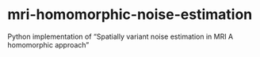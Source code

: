 # mri-homomorphic-noise-estimation
Python implementation of “Spatially variant noise estimation in MRI A homomorphic approach”
